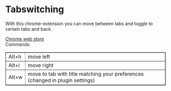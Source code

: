 <h1>Tabswitching</h1>
<p>With this chrome-extension you can move between tabs and toggle to certain tabs and back.</p>

[Chrome web store](https://chrome.google.com/webstore/detail/simple-tab-switcher/kmohfjeibljpcndhnmelnfnoekmjenfc)
<br>
Commands:
<br>
<table border="black solid 1px">
	<tr>
		<td>Alt+h</td>
		<td>move left</td>
	</tr>
	<tr>
		<td>Alt+l</td>
		<td>move right</td>
	</tr>
	<tr>
		<td>Alt+w</td>
		<td>move to tab with title matching your preferences (changed in plugin settings)</td>
	</tr>
</table>
</p>
